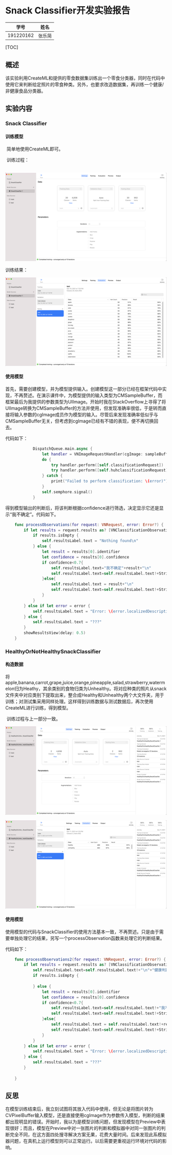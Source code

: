 # Snack Classifier开发实验报告

| 学号      | 姓名   |
| --------- | ------ |
| 191220162 | 张乐简 |

[TOC]

## 概述

​	该实验利用CreateML和提供的零食数据集训练出一个零食分类器，同时在代码中使用它来判断给定照片的零食种类。另外，也要求改造数据集，再训练一个健康/非健康食品分类器。

## 实验内容

### Snack Classifier

#### 训练模型

​	简单地使用CreateML即可。

​	训练过程：

​	![pic1](ref\snack1.png)

训练结果：

![](ref\snack2.png)

#### 使用模型

​	首先，需要创建模型，并为模型提供输入。创建模型这一部分已经在框架代码中实现，不再赘述。在演示课件中，为模型提供的输入类型为CMSampleBuffer，而框架最后为我提供的参数类型为UIImage。开始时我在StackOverflow上寻得了将UIImage转换为CMSampleBuffer的方法并使用，但发现准确率很低，于是转而直接将输入参数的cgImage成员作为模型的输入。尽管后来发现准确率低似乎与CMSampleBuffer无关，但考虑到cgImage已经有不错的表现，便不再切换回去。

代码如下：

```swift
            DispatchQueue.main.async {
                let handler = VNImageRequestHandler(cgImage: sampleBuffer.cgImage!, orientation:CGImagePropertyOrientation(sampleBuffer.imageOrientation))
                do {
                    try handler.perform([self.classificationRequest])
                    try handler.perform([self.huhclassificationRequest])
                } catch {
                    print("Failed to perform classification: \(error)")
                }
                self.semphore.signal()
            }
```

得到模型输出的判断后，将该判断根据confidence进行筛选，决定显示它还是显示“我不确定”。代码如下。

```swift
    func processObservations(for request: VNRequest, error: Error?) {
        if let results = request.results as? [VNClassificationObservation] {
            if results.isEmpty {
                self.resultsLabel.text = "Nothing found\n"
            } else {
                let result = results[0].identifier
                let confidence = results[0].confidence
                if confidence<0.7{
                    self.resultsLabel.text="我不确定"+result+"\n"
                    self.resultsLabel.text=self.resultsLabel.text!+String(format: "%.1f%%", confidence * 100)
                }else{
                    self.resultsLabel.text = result+"\n"
                    self.resultsLabel.text=self.resultsLabel.text!+String(format: "%.1f%%", confidence * 100)
                }
            }
        } else if let error = error {
            self.resultsLabel.text = "Error: \(error.localizedDescription)"
        } else {
            self.resultsLabel.text = "???"
        }
        showResultsView(delay: 0.5)
    }
```

### HealthyOrNotHealthySnackClassifier

#### 构造数据

​	将apple,banana,carrot,grape,juice,orange,pineapple,salad,strawberry,watermelon归为Heathy，其余类别的食物归类为Unhealthy。将对应种类的照片从snack文件夹中对应类别下提取出来，整合成Healthy和Unhealthy两个大文件夹，用于训练；对测试集采用同样处理。这样得到训练数据与测试数据后，再次使用CreateML进行训练，得到模型。

​	训练过程与上一部分一致。

![](ref\h1.png)

![](ref\h2.png)

#### 使用模型

使用模型的代码与SnackClassifier的使用方法基本一致，不再赘述。只是由于需要单独处理它的结果，另写一个processObservation函数来处理它的判断结果。

代码如下：

```swift
    func processObservations2(for request: VNRequest, error: Error?) {
        if let results = request.results as? [VNClassificationObservation] {
            self.resultsLabel.text=self.resultsLabel.text!+"\n"+"健康判断："
            if results.isEmpty {
                
            } else {
                let result = results[0].identifier
                let confidence = results[0].confidence
                if confidence<0.7{
                    self.resultsLabel.text=self.resultsLabel.text!+"我不确定\n"
                    self.resultsLabel.text=self.resultsLabel.text!+String(format: "%.1f%%", confidence * 100)
                }else{
                    self.resultsLabel.text = self.resultsLabel.text!+result+"\n"
                    self.resultsLabel.text=self.resultsLabel.text!+String(format: "%.1f%%", confidence * 100)
                }
            }
        } else if let error = error {
            self.resultsLabel.text = "Error: \(error.localizedDescription)"
        } else {
            self.resultsLabel.text = "???"
        }
        
    }
```

## 反思

​		在模型训练结束后，我立刻试图将其放入代码中使用，但无论是将图片转为CVPixelBuffer输入模型，还是直接使用cgImage作为参数传入模型，判断的结果都出现明显的错误。开始时，我以为是模型训练问题，但发现模型在Preview中表现很好；而且，模型在Preview中对一张图片的判断和模拟器中对同一张图片的判断完全不同，在这方面四处搜寻解决方案无果，花费大量时间。后来发现此系模拟器问题，在真机上运行模型则可以正常运行。以后需要更重视运行环境对代码的影响。